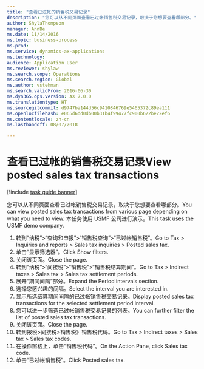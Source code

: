 ```yaml
--- 
title: "查看已过帐的销售税交易记录"
description: "您可以从不同页面查看已过帐销售税交易记录，取决于您想要查看哪部分。"
author: ShylaThompson
manager: AnnBe
ms.date: 11/14/2016
ms.topic: business-process
ms.prod: 
ms.service: dynamics-ax-applications
ms.technology: 
audience: Application User
ms.reviewer: shylaw
ms.search.scope: Operations
ms.search.region: Global
ms.author: vstehman
ms.search.validFrom: 2016-06-30
ms.dyn365.ops.version: AX 7.0.0
ms.translationtype: HT
ms.sourcegitcommit: d9747ba144d56c9410846769e5465372c89ea111
ms.openlocfilehash: e065d6dd0db00b31b4f99477fc900b622be22ef6
ms.contentlocale: zh-cn
ms.lasthandoff: 08/07/2018

---
```

# <a name="view-posted-sales-tax-transactions"></a><span data-ttu-id="f38df-103">查看已过帐的销售税交易记录</span><span class="sxs-lookup"><span data-stu-id="f38df-103">View posted sales tax transactions</span></span>

[!include [task guide banner](../../includes/task-guide-banner.md)]

<span data-ttu-id="f38df-104">您可以从不同页面查看已过帐销售税交易记录，取决于您想要查看哪部分。</span><span class="sxs-lookup"><span data-stu-id="f38df-104">You can view posted sales tax transactions from various page depending on what you need to view.</span></span> <span data-ttu-id="f38df-105">本任务使用 USMF 公司进行演示。</span><span class="sxs-lookup"><span data-stu-id="f38df-105">This task uses the USMF demo company.</span></span>

1. <span data-ttu-id="f38df-106">转到“纳税”>“查询和申报”>“销售税查询”>“已过帐销售税”。</span><span class="sxs-lookup"><span data-stu-id="f38df-106">Go to Tax > Inquiries and reports > Sales tax inquiries > Posted sales tax.</span></span>
2. <span data-ttu-id="f38df-107">单击“显示筛选器”。</span><span class="sxs-lookup"><span data-stu-id="f38df-107">Click Show filters.</span></span>
3. <span data-ttu-id="f38df-108">关闭该页面。</span><span class="sxs-lookup"><span data-stu-id="f38df-108">Close the page.</span></span>
4. <span data-ttu-id="f38df-109">转到“纳税”>“间接税”>“销售税”>“销售税结算期间”。</span><span class="sxs-lookup"><span data-stu-id="f38df-109">Go to Tax > Indirect taxes > Sales tax > Sales tax settlement periods.</span></span>
5. <span data-ttu-id="f38df-110">展开“期间间隔”部分。</span><span class="sxs-lookup"><span data-stu-id="f38df-110">Expand the Period intervals section.</span></span>
6. <span data-ttu-id="f38df-111">选择您感兴趣的间隔。</span><span class="sxs-lookup"><span data-stu-id="f38df-111">Select the interval you are interested in.</span></span>
7. <span data-ttu-id="f38df-112">显示所选结算期间间隔的已过帐销售税交易记录。</span><span class="sxs-lookup"><span data-stu-id="f38df-112">Display posted sales tax transactions for the selected settlement period interval.</span></span>
8. <span data-ttu-id="f38df-113">您可以进一步筛选已过帐销售税交易记录的列表。</span><span class="sxs-lookup"><span data-stu-id="f38df-113">You can further filter the list of posted sales tax transactions.</span></span>
9. <span data-ttu-id="f38df-114">关闭该页面。</span><span class="sxs-lookup"><span data-stu-id="f38df-114">Close the page.</span></span>
10. <span data-ttu-id="f38df-115">转到报税>间接税>销售税》销售税代码。</span><span class="sxs-lookup"><span data-stu-id="f38df-115">Go to Tax > Indirect taxes > Sales tax > Sales tax codes.</span></span>
11. <span data-ttu-id="f38df-116">在操作窗格上，单击“销售税代码”。</span><span class="sxs-lookup"><span data-stu-id="f38df-116">On the Action Pane, click Sales tax code.</span></span>
12. <span data-ttu-id="f38df-117">单击“已过帐销售税”。</span><span class="sxs-lookup"><span data-stu-id="f38df-117">Click Posted sales tax.</span></span>


